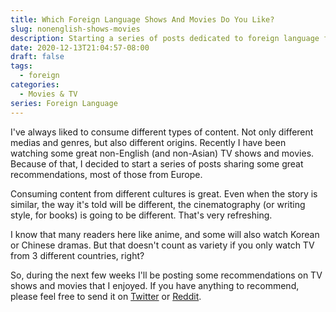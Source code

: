 ```yaml
---
title: Which Foreign Language Shows And Movies Do You Like?
slug: nonenglish-shows-movies
description: Starting a series of posts dedicated to foreign language films and TV shows.
date: 2020-12-13T21:04:57-08:00
draft: false
tags:
  - foreign
categories:
  - Movies & TV
series: Foreign Language
---
```


I've always liked to consume different types of content. Not only different medias and genres, but also different origins. Recently I have been watching some great non-English (and non-Asian) TV shows and movies. Because of that, I decided to start a series of posts sharing some great recommendations, most of those from Europe.

<!--more-->

Consuming content from different cultures is great. Even when the story is similar, the way it's told will be different, the cinematography (or writing style, for books) is going to be different.  That's very refreshing.

I know that many readers here like anime, and some will also watch Korean or Chinese dramas. But that doesn't count as variety if you only watch TV from 3 different countries, right?

So, during the next few weeks I'll be posting some recommendations on TV shows and movies that I enjoyed. If you have anything to recommend, please feel free to send it on [Twitter](https://twitter.com/falconsensei) or [Reddit](https://www.reddit.com/r/geekosaur/).
